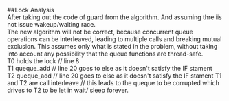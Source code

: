 ##Lock Analysis   
After taking out the code of guard from the algorithm. And assuming thre iis not issue wakeup/waiting race.  
The new algorithm will not be correct, because concurrent queue operations can be interleaved, leading to multiple calls and breaking mutual exclusion. 
This assumes only what is stated in the problem, without taking into account any possibility that the queue functions are thread-safe.   
T0 holds the lock // line 8    
T1 queque_add // line 20 goes to else as it doesn't satisfy the IF stament   
T2 queque_add // line 20 goes to else as it doesn't satisfy the IF stament
T1 and T2 are call interleave // this leads to the queque to be corrupted which drives to T2 to be let in wait/ sleep forever.

